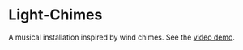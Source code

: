 # Light-Chimes
A musical installation inspired by wind chimes.
See the [video demo](https://vimeo.com/547706777).
